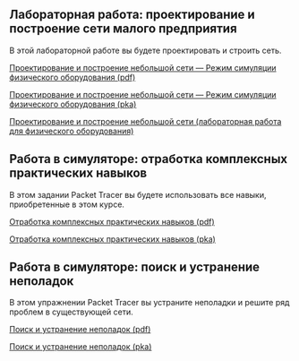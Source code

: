 <!-- verified: agorbachev 03.05.2022 -->

<!-- 17.8.1 -->
## Лабораторная работа: проектирование и построение сети малого предприятия

В этой лабораторной работе вы будете проектировать и строить сеть.

[Проектирование и построение небольшой сети — Режим симуляции физического оборудования (pdf)](./assets/17.8.1-packet-tracer---design-and-build-a-small-network---physical-mode.pdf)

[Проектирование и построение небольшой сети — Режим симуляции физического оборудования (pka)](./assets/17.8.1-packet-tracer---design-and-build-a-small-network---physical-mode.pka)

[Проектирование и построение небольшой сети (лабораторная работа для физического оборудования)](./assets/17.8.1-lab---design-and-build-a-small-network.pdf)

<!-- 17.8.2 -->
## Работа в симуляторе: отработка комплексных практических навыков

В этом задании Packet Tracer вы будете использовать все навыки, приобретенные в  этом курсе.

[Отработка комплексных практических навыков (pdf)](./assets/17.8.2-packet-tracer---skills-integration-challenge.pdf)

[Отработка комплексных практических навыков (pka)](./assets/17.8.2-packet-tracer---skills-integration-challenge.pka)

<!-- 17.8.3 -->
## Работа в симуляторе: поиск и устранение неполадок

В этом упражнении Packet Tracer вы устраните неполадки и решите ряд проблем в существующей сети.

[Поиск и устранение неполадок (pdf)](./assets/17.8.3-packet-tracer---troubleshooting-challenge.pdf)

[Поиск и устранение неполадок (pka)](./assets/17.8.3-packet-tracer---troubleshooting-challenge.pka)

